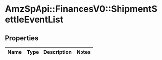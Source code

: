 # AmzSpApi::FinancesV0::ShipmentSettleEventList

## Properties
Name | Type | Description | Notes
------------ | ------------- | ------------- | -------------

